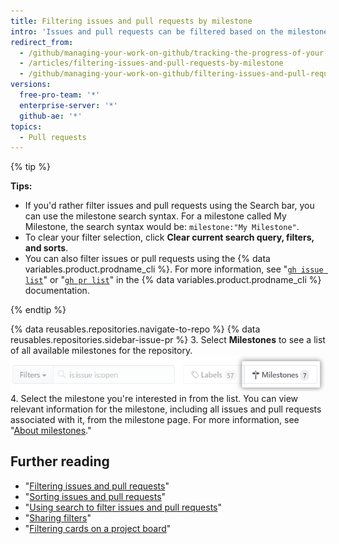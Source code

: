 ```yaml
---
title: Filtering issues and pull requests by milestone
intro: 'Issues and pull requests can be filtered based on the milestone they''re associated with. Once you''ve [associated an issue or pull request with a milestone](/articles/associating-milestones-with-issues-and-pull-requests), you can find items based on their milestones. Within a milestone, you can prioritize issues and pull requests.'
redirect_from:
  - /github/managing-your-work-on-github/tracking-the-progress-of-your-work-with-milestones/filtering-issues-and-pull-requests-by-milestone
  - /articles/filtering-issues-and-pull-requests-by-milestone
  - /github/managing-your-work-on-github/filtering-issues-and-pull-requests-by-milestone
versions:
  free-pro-team: '*'
  enterprise-server: '*'
  github-ae: '*'
topics:
  - Pull requests
---
```

{% tip %}

**Tips:**

- If you'd rather filter issues and pull requests using the Search bar, you can use the milestone search syntax. For a milestone called My Milestone, the search syntax would be: `milestone:"My Milestone"`.
- To clear your filter selection, click **Clear current search query, filters, and sorts**.
-  You can also filter issues or pull requests using the {% data variables.product.prodname_cli %}. For more information, see "[`gh issue list`](https://cli.github.com/manual/gh_issue_list)" or "[`gh pr list`](https://cli.github.com/manual/gh_pr_list)" in the {% data variables.product.prodname_cli %} documentation.

{% endtip %}

{% data reusables.repositories.navigate-to-repo %}
{% data reusables.repositories.sidebar-issue-pr %}
3. Select **Milestones** to see a list of all available milestones for the repository.
  ![Milestones button](/assets/images/help/issues/issues_milestone_button.png)
4. Select the milestone you're interested in from the list. You can view relevant information for the milestone, including all issues and pull requests associated with it, from the milestone page. For more information, see "[About milestones](/articles/about-milestones)."

## Further reading

- "[Filtering issues and pull requests](/articles/filtering-issues-and-pull-requests)"
- "[Sorting issues and pull requests](/articles/sorting-issues-and-pull-requests)"
- "[Using search to filter issues and pull requests](/articles/using-search-to-filter-issues-and-pull-requests)"
- "[Sharing filters](/articles/sharing-filters)"
- "[Filtering cards on a project board](/articles/filtering-cards-on-a-project-board)"
